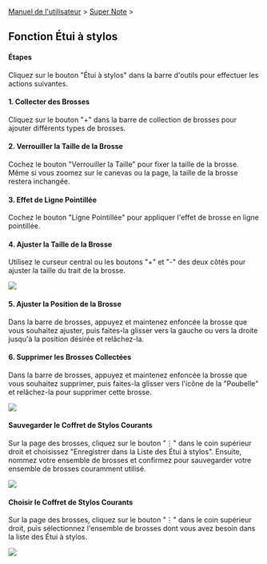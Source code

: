 [Manuel de l'utilisateur](/dragonnest/drawnote/manual/fr) > [Super Note](/dragonnest/drawnote/manual/fr/super_note) >

Fonction Étui à stylos
---

#### Étapes

Cliquez sur le bouton "Étui à stylos" dans la barre d'outils pour effectuer les actions suivantes.

#### 1. Collecter des Brosses

Cliquez sur le bouton "+" dans la barre de collection de brosses pour ajouter différents types de brosses.

#### 2. Verrouiller la Taille de la Brosse

Cochez le bouton "Verrouiller la Taille" pour fixer la taille de la brosse. Même si vous zoomez sur le canevas ou la page, la taille de la brosse restera inchangée.

#### 3. Effet de Ligne Pointillée

Cochez le bouton "Ligne Pointillée" pour appliquer l'effet de brosse en ligne pointillée.

#### 4. Ajuster la Taille de la Brosse

Utilisez le curseur central ou les boutons "+" et "-" des deux côtés pour ajuster la taille du trait de la brosse.

![](imgs/brush_function.png)

#### 5. Ajuster la Position de la Brosse

Dans la barre de brosses, appuyez et maintenez enfoncée la brosse que vous souhaitez ajuster, puis faites-la glisser vers la gauche ou vers la droite jusqu'à la position désirée et relâchez-la.

#### 6. Supprimer les Brosses Collectées

Dans la barre de brosses, appuyez et maintenez enfoncée la brosse que vous souhaitez supprimer, puis faites-la glisser vers l'icône de la "Poubelle" et relâchez-la pour supprimer cette brosse.

![](imgs/brush_function1.png)

#### Sauvegarder le Coffret de Stylos Courants
Sur la page des brosses, cliquez sur le bouton "⋮" dans le coin supérieur droit et choisissez "Enregistrer dans la Liste des Étui à stylos". Ensuite, nommez votre ensemble de brosses et confirmez pour sauvegarder votre ensemble de brosses couramment utilisé.

![](imgs/brush_function2.png)

#### Choisir le Coffret de Stylos Courants
Sur la page des brosses, cliquez sur le bouton "⋮" dans le coin supérieur droit, puis sélectionnez l'ensemble de brosses dont vous avez besoin dans la liste des Étui à stylos.

![](imgs/brush_function5.png)